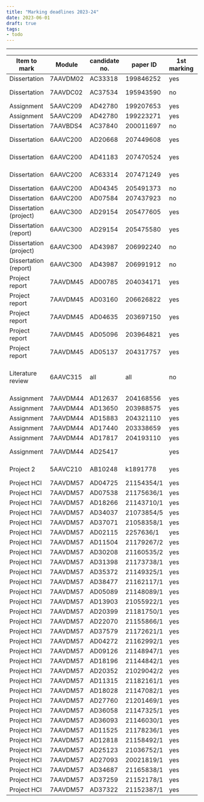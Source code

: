 ```yaml
---
title: "Marking deadlines 2023-24"
date: 2023-06-01
draft: true
tags:
- todo
---
```

---


| Item to mark           | Module   | candidate no. | paper ID   | 1st marking | 2nd marking  | Deadline | Other marker                    | Marked | Notes            |
|------------------------|----------|---------------|------------|-------------|--------------|----------|---------------------------------|--------|------------------|
| Dissertation           | 7AAVDM02 | AC33318       | 199846252  | yes         | no           | 25/04/23 | Bianca Fox                      | no     |                  |
| Dissertation           | 7AAVDC02 | AC37534       | 195943590  | no          | yes          | 18/05/23 | Antonina Puchkovskaia           | no     |                  |
| Assignment             | 5AAVC209 | AD42780       | 199207653  | yes         | no           | 14/04/23 | Giota                           | no     |                  |
| Assignment             | 5AAVC209 | AD42780       | 199223271  | yes         | no           | 14/04/23 | N/A                             | no     |                  |
| Dissertation           | 7AAVBDS4 | AC37840       | 200011697  | no          | yes          | 18/05/23 | Bianca Fox                      | no     |                  |
| Dissertation           | 6AAVC200 | AD20668       | 207449608  | yes         | no           | 12/06/23 | Gregory Asmolov                 | no     |                  |
| Dissertation           | 6AAVC200 | AD41183       | 207470524  | yes         | no           | 12/06/23 | Gregory Asmolov                 | no     |                  |
| Dissertation           | 6AAVC200 | AC63314       | 207471249  | yes         | no           | 12/06/23 | Gunes Tavmen                    | no     |                  |
| Dissertation           | 6AAVC200 | AD04345       | 205491373  | no          | yes          | 12/06/23 | Bianca Fox                      | no     |                  |
| Dissertation           | 6AAVC200 | AD07584       | 207437923  | no          | yes          | 12/06/23 | Bianca Fox                      | no     |                  |
| Dissertation (project) | 6AAVC300 | AD29154       | 205477605  | yes         | no           | 12/06/23 | Gregory Asmolov                 | no     |                  |
| Dissertation (report)  | 6AAVC300 | AD29154       | 205475580  | yes         | no           | 12/06/23 | Gregory Asmolov                 | no     |                  |
| Dissertation (project) | 6AAVC300 | AD43987       | 206992240  | no          | yes          | 12/06/23 | Bianca Fox                      | no     |                  |
| Dissertation (report)  | 6AAVC300 | AD43987       | 206991912  | no          | yes          | 12/06/23 | Bianca Fox                      | no     |                  |
| Project report         | 7AAVDM45 | AD00785       | 204034171  | yes         | no           | 02/06/23 | Simon Tanner                    | no     |                  |
| Project report         | 7AAVDM45 | AD03160       | 206626822  | yes         | no           | 02/06/23 | Simon Tanner                    | no     |                  |
| Project report         | 7AAVDM45 | AD04635       | 203697150  | yes         | no           | 02/06/23 | Simon Tanner                    | no     |                  |
| Project report         | 7AAVDM45 | AD05096       | 203964821  | yes         | no           | 02/06/23 | Simon Tanner                    | no     |                  |
| Project report         | 7AAVDM45 | AD05137       | 204317757  | yes         | no           | 02/06/23 | Simon Tanner                    | no     |                  |
| Literature review      | 6AAVC315 | all           | all        | no          | yes          | 02/06/23 | Daniel Allington / Mohamed Taha | no     |                  |
| Assignment             | 7AAVDM44 | AD12637       | 204168556  | yes         | no           | 01/06/23 | Maha                            | no     |                  |
| Assignment             | 7AAVDM44 | AD13650       | 203988575  | yes         | no           | 01/06/23 | Maha                            | no     |                  |
| Assignment             | 7AAVDM44 | AD15883       | 204321110  | yes         | no           | 01/06/23 | Maha                            | no     |                  |
| Assignment             | 7AAVDM44 | AD17440       | 203338659  | yes         | no           | 01/06/23 | Maha                            | no     |                  |
| Assignment             | 7AAVDM44 | AD17817       | 204193110  | yes         | no           | 01/06/23 | Maha                            | no     |                  |
| Assignment             | 7AAVDM44 | AD25417       |            | yes         | no           | 01/06/23 | Maha                            | no     | deferred student |
| Project 2              | 5AAVC210 | AB10248       | k1891778   | yes         | no           | 19/06/23 | N/A                             | no     | no marksheet     |
| Project HCI            | 7AAVDM57 | AD04725       | 21154354/1 | yes         | no           | 09/06/23 | Mark Hedges                     | no     |                  |
| Project HCI            | 7AAVDM57 | AD07538       | 21175636/1 | yes         | no           | 09/06/23 | Mark Hedges                     | no     |                  |
| Project HCI            | 7AAVDM57 | AD18266       | 21143710/1 | yes         | no           | 09/06/23 | Mark Hedges                     | no     |                  |
| Project HCI            | 7AAVDM57 | AD34037       | 21073854/5 | yes         | no           | 09/06/23 | Mark Hedges                     | no     |                  |
| Project HCI            | 7AAVDM57 | AD37071       | 21058358/1 | yes         | no           | 09/06/23 | Mark Hedges                     | no     |                  |
| Project HCI            | 7AAVDM57 | AD02115       | 2257636/1  | yes         | no           | 09/06/23 | Mark Hedges                     | no     |                  |
| Project HCI            | 7AAVDM57 | AD11504       | 21179267/2 | yes         | no           | 09/06/23 | Mark Hedges                     | no     |                  |
| Project HCI            | 7AAVDM57 | AD30208       | 21160535/2 | yes         | no           | 09/06/23 | Mark Hedges                     | no     |                  |
| Project HCI            | 7AAVDM57 | AD31398       | 21173738/1 | yes         | no           | 09/06/23 | Mark Hedges                     | no     |                  |
| Project HCI            | 7AAVDM57 | AD35372       | 21149325/1 | yes         | no           | 09/06/23 | Mark Hedges                     | no     |                  |
| Project HCI            | 7AAVDM57 | AD38477       | 21162117/1 | yes         | no           | 09/06/23 | Mark Hedges                     | no     |                  |
| Project HCI            | 7AAVDM57 | AD05089       | 21148089/1 | yes         | no           | 09/06/23 | Mark Hedges                     | no     |                  |
| Project HCI            | 7AAVDM57 | AD13903       | 21055922/1 | yes         | no           | 09/06/23 | Mark Hedges                     | no     |                  |
| Project HCI            | 7AAVDM57 | AD20399       | 21181750/1 | yes         | no           | 09/06/23 | Mark Hedges                     | no     |                  |
| Project HCI            | 7AAVDM57 | AD22070       | 21155866/1 | yes         | no           | 09/06/23 | Mark Hedges                     | no     |                  |
| Project HCI            | 7AAVDM57 | AD37579       | 21172621/1 | yes         | no           | 09/06/23 | Mark Hedges                     | no     |                  |
| Project HCI            | 7AAVDM57 | AD04272       | 21162992/1 | yes         | no           | 09/06/23 | Mark Hedges                     | no     |                  |
| Project HCI            | 7AAVDM57 | AD09126       | 21148947/1 | yes         | no           | 09/06/23 | Mark Hedges                     | no     |                  |
| Project HCI            | 7AAVDM57 | AD18196       | 21144842/1 | yes         | no           | 09/06/23 | Mark Hedges                     | no     |                  |
| Project HCI            | 7AAVDM57 | AD20352       | 21029042/2 | yes         | no           | 09/06/23 | Mark Hedges                     | no     |                  |
| Project HCI            | 7AAVDM57 | AD11315       | 21182161/1 | yes         | no           | 09/06/23 | Mark Hedges                     | no     |                  |
| Project HCI            | 7AAVDM57 | AD18028       | 21147082/1 | yes         | no           | 09/06/23 | Mark Hedges                     | no     |                  |
| Project HCI            | 7AAVDM57 | AD27760       | 21201469/1 | yes         | no           | 09/06/23 | Mark Hedges                     | no     |                  |
| Project HCI            | 7AAVDM57 | AD36058       | 21147325/1 | yes         | no           | 09/06/23 | Mark Hedges                     | no     |                  |
| Project HCI            | 7AAVDM57 | AD36093       | 21146030/1 | yes         | no           | 09/06/23 | Mark Hedges                     | no     |                  |
| Project HCI            | 7AAVDM57 | AD11525       | 21178236/1 | yes         | no           | 09/06/23 | Mark Hedges                     | no     |                  |
| Project HCI            | 7AAVDM57 | AD12818       | 21158492/1 | yes         | no           | 09/06/23 | Mark Hedges                     | no     |                  |
| Project HCI            | 7AAVDM57 | AD25123       | 21036752/1 | yes         | no           | 09/06/23 | Mark Hedges                     | no     |                  |
| Project HCI            | 7AAVDM57 | AD27093       | 20021819/1 | yes         | no           | 09/06/23 | Mark Hedges                     | no     |                  |
| Project HCI            | 7AAVDM57 | AD34687       | 21165838/1 | yes         | no           | 09/06/23 | Mark Hedges                     | no     |                  |
| Project HCI            | 7AAVDM57 | AD37259       | 21152178/1 | yes         | no           | 09/06/23 | Mark Hedges                     | no     |                  |
| Project HCI            | 7AAVDM57 | AD37322       | 21152387/1 | yes         | no           | 09/06/23 | Mark Hedges                     | no     |

